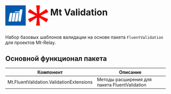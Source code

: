# <p><img src="../../iconMt.png" width="64px" height="64px" align="middle" /> <img src="../../iconFV.png" width="64px" height="64px" align="middle" />  Mt Validation</p>

Набор базовых шаблонов валидации на основе пакета `FluentValidation` для проектов Mt-Relay.

## Основной функционал пакета

| Компонент                                | Описание                                      |
|------------------------------------------|-----------------------------------------------|
| Mt.FluentValidation.ValidationExtensions | Методы расширения для пакета FluentValidation |